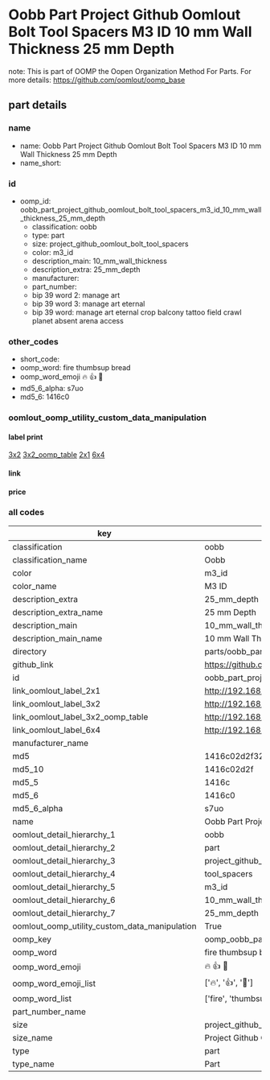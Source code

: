 # Oobb Part Project Github Oomlout Bolt Tool Spacers M3 ID 10 mm Wall Thickness 25 mm Depth  

note: This is part of OOMP the Oopen Organization Method For Parts. For more details: https://github.com/oomlout/oomp_base

##  part details
  







### name
* name: Oobb Part Project Github Oomlout Bolt Tool Spacers M3 ID 10 mm Wall Thickness 25 mm Depth
* name_short: 
### id
* oomp_id: oobb_part_project_github_oomlout_bolt_tool_spacers_m3_id_10_mm_wall_thickness_25_mm_depth
  * classification: oobb
  * type: part
  * size: project_github_oomlout_bolt_tool_spacers
  * color: m3_id
  * description_main: 10_mm_wall_thickness
  * description_extra: 25_mm_depth
  * manufacturer: 
  * part_number: 
  * bip 39 word 2: manage art
  * bip 39 word 3: manage art eternal
  * bip 39 word: manage art eternal crop balcony tattoo field crawl planet absent arena access

### other_codes
* short_code: 
* oomp_word: fire thumbsup bread
* oomp_word_emoji :fire: :thumbsup: :bread:
* md5_6_alpha: s7uo
* md5_6: 1416c0






### oomlout_oomp_utility_custom_data_manipulation
#### label print
[3x2](http://192.168.1.245:1112/?label=oomp%20s7uo)
[3x2_oomp_table](http://192.168.1.108:1112/?label=oomp%20s7uo)
[2x1](http://192.168.1.242:1112/?label=oomp%20s7uo)
[6x4](http://192.168.1.55:1112/?label=oomp%20s7uo)    

#### link

                              

#### price







### all codes 
| key | value |  
| --- | --- |  
| classification | oobb |  
| classification_name | Oobb |  
| color | m3_id |  
| color_name | M3 ID |  
| description_extra | 25_mm_depth |  
| description_extra_name | 25 mm Depth |  
| description_main | 10_mm_wall_thickness |  
| description_main_name | 10 mm Wall Thickness |  
| directory | parts/oobb_part_project_github_oomlout_bolt_tool_spacers_m3_id_10_mm_wall_thickness_25_mm_depth |  
| github_link | https://github.com/oomlout/oomlout_oomp_part_src/tree/main/parts/oobb_part_project_github_oomlout_bolt_tool_spacers_m3_id_10_mm_wall_thickness_25_mm_depth |  
| id | oobb_part_project_github_oomlout_bolt_tool_spacers_m3_id_10_mm_wall_thickness_25_mm_depth |  
| link_oomlout_label_2x1 | http://192.168.1.242:1112/?label=oomp%20s7uo |  
| link_oomlout_label_3x2 | http://192.168.1.245:1112/?label=oomp%20s7uo |  
| link_oomlout_label_3x2_oomp_table | http://192.168.1.108:1112/?label=oomp%20s7uo |  
| link_oomlout_label_6x4 | http://192.168.1.55:1112/?label=oomp%20s7uo |  
| manufacturer_name |  |  
| md5 | 1416c02d2f32aabf7908e33e9b033437 |  
| md5_10 | 1416c02d2f |  
| md5_5 | 1416c |  
| md5_6 | 1416c0 |  
| md5_6_alpha | s7uo |  
| name | Oobb Part Project Github Oomlout Bolt Tool Spacers M3 ID 10 mm Wall Thickness 25 mm Depth |  
| oomlout_detail_hierarchy_1 | oobb |  
| oomlout_detail_hierarchy_2 | part |  
| oomlout_detail_hierarchy_3 | project_github_bolt |  
| oomlout_detail_hierarchy_4 | tool_spacers |  
| oomlout_detail_hierarchy_5 | m3_id |  
| oomlout_detail_hierarchy_6 | 10_mm_wall_thickness |  
| oomlout_detail_hierarchy_7 | 25_mm_depth |  
| oomlout_oomp_utility_custom_data_manipulation | True |  
| oomp_key | oomp_oobb_part_project_github_oomlout_bolt_tool_spacers_m3_id_10_mm_wall_thickness_25_mm_depth |  
| oomp_word | fire thumbsup bread |  
| oomp_word_emoji | :fire: :thumbsup: :bread: |  
| oomp_word_emoji_list | [':fire:', ':thumbsup:', ':bread:'] |  
| oomp_word_list | ['fire', 'thumbsup', 'bread'] |  
| part_number_name |  |  
| size | project_github_oomlout_bolt_tool_spacers |  
| size_name | Project Github Oomlout Bolt Tool Spacers |  
| type | part |  
| type_name | Part |  
